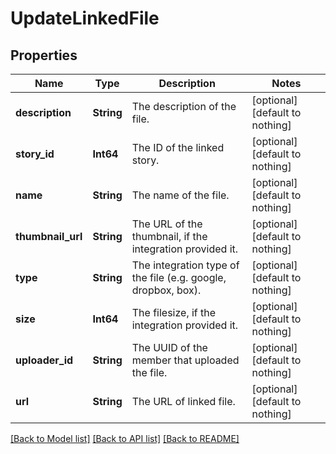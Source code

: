 # UpdateLinkedFile


## Properties
Name | Type | Description | Notes
------------ | ------------- | ------------- | -------------
**description** | **String** | The description of the file. | [optional] [default to nothing]
**story_id** | **Int64** | The ID of the linked story. | [optional] [default to nothing]
**name** | **String** | The name of the file. | [optional] [default to nothing]
**thumbnail_url** | **String** | The URL of the thumbnail, if the integration provided it. | [optional] [default to nothing]
**type** | **String** | The integration type of the file (e.g. google, dropbox, box). | [optional] [default to nothing]
**size** | **Int64** | The filesize, if the integration provided it. | [optional] [default to nothing]
**uploader_id** | **String** | The UUID of the member that uploaded the file. | [optional] [default to nothing]
**url** | **String** | The URL of linked file. | [optional] [default to nothing]


[[Back to Model list]](../README.md#models) [[Back to API list]](../README.md#api-endpoints) [[Back to README]](../README.md)



